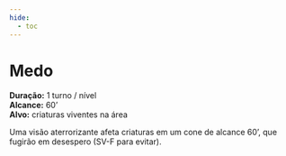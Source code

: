 ```yaml
---
hide:
  - toc
---
```


# Medo

**Duração:** 1 turno / nível  
**Alcance:** 60’  
**Alvo:** criaturas viventes na área  

Uma visão aterrorizante afeta criaturas em um cone de alcance 60’, que fugirão em desespero (SV-F para evitar).